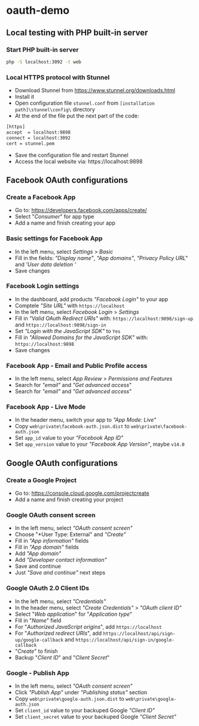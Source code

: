 # oauth-demo

## Local testing with PHP built-in server

### Start PHP built-in server
```sh
php -S localhost:3092 -t web
```

### Local HTTPS protocol with Stunnel
- Download Stunnel from https://www.stunnel.org/downloads.html
- Install it
- Open configuration file `stunnel.conf` from `[installation path]\stunnel\config\` directory
- At the end of the file put the next part of the code:

```sh
[https]
accept  = localhost:9898
connect = localhost:3092
cert = stunnel.pem
```
- Save the configuration file and restart Stunnel
- Access the local website via: https://localhost:9898


## Facebook OAuth configurations

### Create a Facebook App
- Go to: https://developers.facebook.com/apps/create/
- Select "*Consumer*" for app type
- Add a name and finish creating your app

### Basic settings for Facebook App
- In the left menu, select *Settings* > *Basic*
- Fill in the fields: *"Display name"*, *"App domains"*, *"Privacy Policy URL"* and *'User data deletion
'*
- Save changes

### Facebook Login settings
- In the dashboard, add products *"Facebook Login"* to your app
- Comptele *"Site URL"* with `https://localhost`
- In the left menu, select *Facebook Login* > *Settings*
- Fill in *"Valid OAuth Redirect URIs"* with: `https://localhost:9898/sign-up` and `https://localhost:9898/sign-in`
- Set *"Login with the JavaScript SDK"* to `Yes`
- Fill in *"Allowed Domains for the JavaScript SDK"* with: `https://localhost:9898`
- Save changes

### Facebook App - Email and Public Profile access
- In the left menu, select *App Review* > *Permissions and Features*
- Search for *"email"* and *"Get advanced access*"
- Search for *"email"* and *"Get advanced access*"

### Facebook App - Live Mode
- In the header menu, switch your app to *"App Mode: Live"*
- Copy `web\private\facebook-auth.json.dist` to `web\private\facebook-auth.json`
- Set `app_id` value to your *"Facebook App ID"*
- Set `app_version` value to your *"Facebook App Version"*, maybe `v14.0`

## Google OAuth configurations

### Create a Google Project
- Go to: https://console.cloud.google.com/projectcreate
- Add a name and finish creating your project

### Google OAuth consent screen
- In the left menu, select *"OAuth consent screen"*
- Choose "*User Type: External" and *"Create"*
- Fill in *"App information"* fields
- Fill in *"App domain"* fields
- Add *"App domain"*
- Add *"Developer contact information"*
- Save and continue
- Just *"Save and continue"* next steps

### Google OAuth 2.0 Client IDs
- In the left menu, select *"Credentials"*
- In the header menu, select *"Create Credentials"* > *"OAuth client ID"*
- Select "*Web application*" for "*Application type*"
- Fill in "*Name*" field
- For "*Authorized JavaScript origins*", add `https://localhost`
- For "*Authorized redirect URIs*", add `https://localhost/api/sign-up/google-callback` and `https://localhost/api/sign-in/google-callback`
- "*Create*" to finish
- Backup "*Client ID*" and "*Client Secret*"

### Google - Publish App
- In the left menu, select *"OAuth consent screen"*
- Click *"Publish App"* under *"Publishing status"* section
- Copy `web\private\google-auth.json.dist` to `web\private\google-auth.json`
- Set `client_id` value to your backuped Google *"Client ID"*
- Set `client_secret` value to your backuped Google *"Client Secret"*
